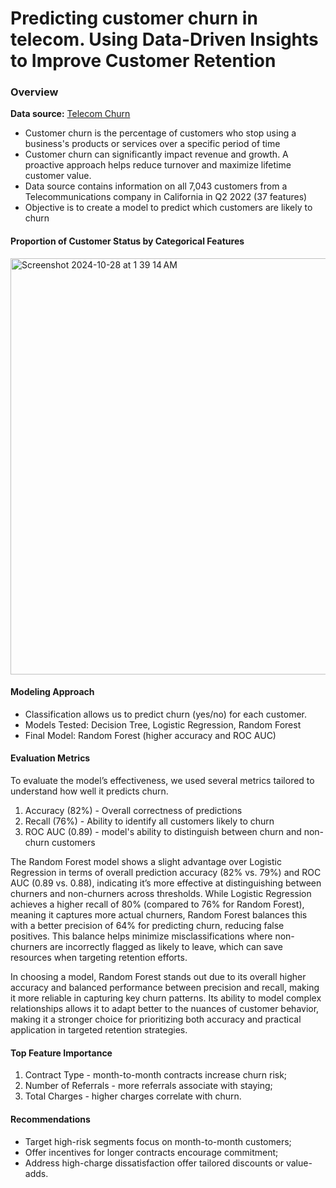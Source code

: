 # Predicting customer churn in telecom. Using Data-Driven Insights to Improve Customer Retention

### Overview
**Data source:** [Telecom Churn](https://www.kaggle.com/datasets/shilongzhuang/telecom-customer-churn-by-maven-analytics/data)

- Customer churn is the percentage of customers who stop using a business's products or services over a specific period of time
- Customer churn can significantly impact revenue and growth. A proactive approach helps reduce turnover and maximize lifetime customer value.
- Data source contains information on all 7,043 customers from a Telecommunications company in California in Q2 2022 (37 features)
- Objective is to create a model to predict which customers are likely to churn

#### Proportion of Customer Status by Categorical Features
  <img width="666" alt="Screenshot 2024-10-28 at 1 39 14 AM" src="https://github.com/user-attachments/assets/9edf2ff7-d9a9-4876-9c6a-724065b7e82a">


#### Modeling Approach
- Classification allows us to predict churn (yes/no) for each customer.
- Models Tested: 
Decision Tree, Logistic Regression, Random Forest
- Final Model: 
Random Forest (higher accuracy and ROC AUC)


#### Evaluation Metrics
To evaluate the model’s effectiveness, we used several metrics tailored to understand how well it predicts churn.

1. Accuracy (82%) - Overall correctness of predictions
2. Recall (76%) - Ability to identify all customers likely to churn
3. ROC AUC (0.89) - model's ability to distinguish between churn and non-churn customers

The Random Forest model shows a slight advantage over Logistic Regression in terms of overall prediction accuracy (82% vs. 79%) and ROC AUC (0.89 vs. 0.88), indicating it’s more effective at distinguishing between churners and non-churners across thresholds. While Logistic Regression achieves a higher recall of 80% (compared to 76% for Random Forest), meaning it captures more actual churners, Random Forest balances this with a better precision of 64% for predicting churn, reducing false positives. This balance helps minimize misclassifications where non-churners are incorrectly flagged as likely to leave, which can save resources when targeting retention efforts.

In choosing a model, Random Forest stands out due to its overall higher accuracy and balanced performance between precision and recall, making it more reliable in capturing key churn patterns. Its ability to model complex relationships allows it to adapt better to the nuances of customer behavior, making it a stronger choice for prioritizing both accuracy and practical application in targeted retention strategies.


#### Top Feature Importance
1. Contract Type - month-to-month contracts increase churn risk;
2. Number of Referrals - more referrals associate with staying;
3. Total Charges - higher charges correlate with churn.


#### Recommendations
- Target high-risk segments focus on month-to-month customers;
- Offer incentives for longer contracts 
encourage commitment;
- Address high-charge dissatisfaction
offer tailored discounts or value-adds.
   
